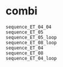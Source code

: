 # combi

```{toctree}
sequence_ET_04_04
sequence_ET_05
sequence_ET_05_loop
sequence_ET_08_loop
sequence_ET_04
sequence_ET_08
sequence_ET_04_loop
```
